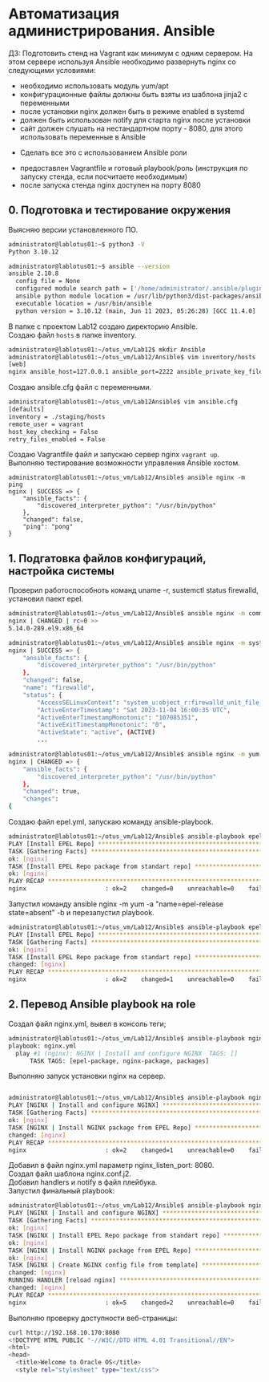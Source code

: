 # Автоматизация администрирования. Ansible

ДЗ: Подготовить стенд на Vagrant как минимум с одним сервером. 
На этом сервере используя Ansible необходимо развернуть nginx со следующими условиями: 
- необходимо использовать модуль yum/apt
- конфигурационные файлы должны быть взяты из шаблона jinja2 с
переменными
- после установки nginx должен быть в режиме enabled в systemd
- должен быть использован notify для старта nginx после установки
- сайт должен слушать на нестандартном порту - 8080, для этого использовать переменные в Ansible
* Сделать все это с использованием Ansible роли
- предоставлен Vagrantfile и готовый playbook/роль (инструкция по запуску стенда, если посчитаете необходимым)
- после запуска стенда nginx доступен на порту 8080


## 0. Подготовка и тестирование окружения
Выясняю версии установленного ПО.
```sh
administrator@lablotus01:~$ python3 -V
Python 3.10.12
```
```sh
administrator@lablotus01:~$ ansible --version
ansible 2.10.8
  config file = None
  configured module search path = ['/home/administrator/.ansible/plugins/modules', '/usr/share/ansible/plugins/modules']
  ansible python module location = /usr/lib/python3/dist-packages/ansible
  executable location = /usr/bin/ansible
  python version = 3.10.12 (main, Jun 11 2023, 05:26:28) [GCC 11.4.0]
```
В папке с проектом Lab12 создаю директорию Ansible.  
Создаю файл `hosts` в папке inventory.
```sh
administrator@lablotus01:~/otus_vm/Lab12$ mkdir Ansible
administrator@lablotus01:~/otus_vm/Lab12/Ansible$ vim inventory/hosts
[web]
nginx ansible_host=127.0.0.1 ansible_port=2222 ansible_private_key_file=.vagrant/machines/nginx/virtualbox/private_key
```
Создаю ansible.cfg файл с переменными.
```sh
administrator@lablotus01:~/otus_vm/Lab12Ansible$ vim ansible.cfg
[defaults]
inventory = ./staging/hosts
remote_user = vagrant
host_key_checking = False
retry_files_enabled = False
```
Создаю Vagrantfile файл и запускаю сервер nginx `vagrant up`.  
Выполняю тестирование возможности управления Ansible хостом.
```shell
administrator@lablotus01:~/otus_vm/Lab12/Ansible$ ansible nginx -m ping
nginx | SUCCESS => {
    "ansible_facts": {
        "discovered_interpreter_python": "/usr/bin/python"
    },
    "changed": false,
    "ping": "pong"
}
```

## 1. Подгатовка файлов конфигураций, настройка системы
Проверил работоспособноть команд uname -r, sustemctl status firewalld, установил паект epel.
```sh
administrator@lablotus01:~/otus_vm/Lab12/Ansible$ ansible nginx -m command -a "uname -r"
nginx | CHANGED | rc=0 >>
5.14.0-289.el9.x86_64
```
```sh
administrator@lablotus01:~/otus_vm/Lab12/Ansible$ ansible nginx -m systemd -a name=firewalld
nginx | SUCCESS => {
    "ansible_facts": {
        "discovered_interpreter_python": "/usr/bin/python"
    },
    "changed": false,
    "name": "firewalld",
    "status": {
        "AccessSELinuxContext": "system_u:object_r:firewalld_unit_file_t:s0",
        "ActiveEnterTimestamp": "Sat 2023-11-04 16:00:35 UTC",
        "ActiveEnterTimestampMonotonic": "107085351",
        "ActiveExitTimestampMonotonic": "0",
        "ActiveState": "active", (ACTIVE)
        ...
```
```sh
administrator@lablotus01:~/otus_vm/Lab12/Ansible$ ansible nginx -m yum -a "name=epel-release state=present" -b
nginx | CHANGED => {
    "ansible_facts": {
        "discovered_interpreter_python": "/usr/bin/python"
    },
    "changed": true,
    "changes": 
{
```
Cоздаю файл epel.yml, запускаю команду ansible-playbook.
```sh
administrator@lablotus01:~/otus_vm/Lab12/Ansible$ ansible-playbook epel.yml
PLAY [Install EPEL Repo] *******************************************************
TASK [Gathering Facts] *********************************************************
ok: [nginx]
TASK [Install EPEL Repo package from standart repo] ****************************
ok: [nginx]
PLAY RECAP ********************************************************************
nginx                      : ok=2    changed=0    unreachable=0    failed=0    skipped=0    rescued=0    ignored=0
```
Запустил команду ansible nginx -m yum -a "name=epel-release state=absent" -b и перезапустил playbook.
```sh
administrator@lablotus01:~/otus_vm/Lab12/Ansible$ ansible-playbook epel.yml                
PLAY [Install EPEL Repo] *******************************************************
TASK [Gathering Facts] *********************************************************
ok: [nginx]
TASK [Install EPEL Repo package from standart repo] ****************************
changed: [nginx]
PLAY RECAP *********************************************************************
nginx                      : ok=2    changed=1    unreachable=0    failed=0    skipped=0    rescued=0    ignored=0
```

## 2. Перевод Ansible playbook на role
Создал файл nginx.yml, вывел в консоль теги;
```sh
administrator@lablotus01:~/otus_vm/Lab12/Ansible$ ansible-playbook nginx.yml --list-tags
playbook: nginx.yml
  play #1 (nginx): NGINX | Install and configure NGINX  TAGS: []
      TASK TAGS: [epel-package, nginx-package, packages]
```
Выполняю запуск установки nginx на сервер.
```sh

administrator@lablotus01:~/otus_vm/Lab12/Ansible$ ansible-playbook nginx.yml -t nginx-package
PLAY [NGINX | Install and configure NGINX] *************************************
TASK [Gathering Facts] *********************************************************
ok: [nginx]
TASK [NGINX | Install NGINX package from EPEL Repo] ****************************
changed: [nginx]
PLAY RECAP *********************************************************************
nginx                      : ok=2    changed=1    unreachable=0    failed=0    skipped=0    rescued=0    ignored=0
```
Добавил в файл nginx.yml параметр nginx_listen_port: 8080.  
Создал файл шаблона nginx.conf.j2.  
Добавил handlers и notify в файл плейбука.  
Запустил финальный playbook:

```sh
administrator@lablotus01:~/otus_vm/Lab12/Ansible$ ansible-playbook nginx.yml
PLAY [NGINX | Install and configure NGINX] *************************************
TASK [Gathering Facts] *********************************************************
ok: [nginx]
TASK [NGINX | Install EPEL Repo package from standart repo] ********************
ok: [nginx]
TASK [NGINX | Install NGINX package from EPEL Repo] ****************************
ok: [nginx]
TASK [NGINX | Create NGINX config file from template] **************************
changed: [nginx]
RUNNING HANDLER [reload nginx] *************************************************
changed: [nginx]
PLAY RECAP *********************************************************************
nginx                      : ok=5    changed=2    unreachable=0    failed=0    skipped=0    rescued=0    ignored=0
```
Выполняю проверку доступности веб-страницы:

```sh
curl http://192.168.10.170:8080
<!DOCTYPE HTML PUBLIC "-//W3C//DTD HTML 4.01 Transitional//EN">
<html>
<head>
  <title>Welcome to Oracle OS</title>
  <style rel="stylesheet" type="text/css">
```

